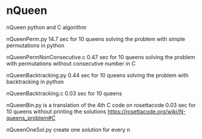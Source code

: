 # nQueen
nQueen python and C algorithm 

nQueenPerm.py 14.7 sec for 10 queens
solving the problem with simple permutations in python

nQueenPermNonConsecutive.c 0.47 sec for 10 queens
solving the problem with  permutations without consecutive number in C

nQueenBacktracking.py 0.44 sec for 10 queens
solving the problem with backtracking in python

nQueenBacktracking.c 0.03 sec for 10 queens

nQueenBin.py is a translation of the 4th C code on rosettacode
0.03 sec for 10 queens without printing the solutions
https://rosettacode.org/wiki/N-queens_problem#C

nQueenOneSol.py create one solution for every n
